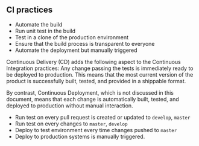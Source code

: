 ## CI practices

- Automate the build
- Run unit test in the build
- Test in a clone of the production environment
- Ensure that the build process is transparent to everyone
- Automate the deployment but manually triggered

Continuous Delivery (CD) adds the following aspect to the Continuous Integration practices: Any change passing the tests is immediately ready to be deployed to production. This means that the most current version of the product is successfully built, tested, and provided in a shippable format.

By contrast, Continuous Deployment, which is not discussed in this document, means that each change is automatically built, tested, and deployed to production without manual interaction.

- Run test on every pull request is created or updated to `develop`, `master`
- Run test on every changes to `master`, `develop`
- Deploy to test environment every time changes pushed to `master`
- Deploy to production systems is manually triggered.
